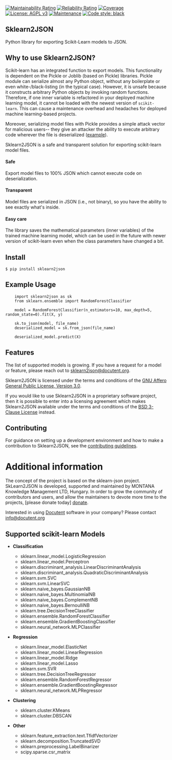 [![Maintainability Rating](https://sonarcloud.io/api/project_badges/measure?project=montanatudasmenedzsmentkft_sklearn2json&metric=sqale_rating&token=73d6c41885e67f5ea093083961ea0431cfc8810f)](https://sonarcloud.io/dashboard?id=montanatudasmenedzsmentkft_sklearn2json)
[![Reliability Rating](https://sonarcloud.io/api/project_badges/measure?project=montanatudasmenedzsmentkft_sklearn2json&metric=reliability_rating&token=73d6c41885e67f5ea093083961ea0431cfc8810f)](https://sonarcloud.io/dashboard?id=montanatudasmenedzsmentkft_sklearn2json)
[![Coverage](https://sonarcloud.io/api/project_badges/measure?project=montanatudasmenedzsmentkft_sklearn2json&metric=coverage&token=73d6c41885e67f5ea093083961ea0431cfc8810f)](https://sonarcloud.io/dashboard?id=montanatudasmenedzsmentkft_sklearn2json)
[![License: AGPL v3](https://img.shields.io/badge/License-AGPL%20v3-blue.svg)](https://www.gnu.org/licenses/agpl-3.0)
[![Maintenance](https://img.shields.io/badge/Maintained%3F-yes-green.svg)](https://GitHub.com/Naereen/StrapDown.js/graphs/commit-activity)
[![Code style: black](https://img.shields.io/badge/code%20style-black-000000.svg)](https://github.com/psf/black)

## Sklearn2JSON

Python library for exporting Scikit-Learn models to JSON.

## Why to use Sklearn2JSON?

Scikit-learn has an integrated function to export models. This functionality is dependent on the Pickle or Joblib (based
on Pickle) libraries. Pickle module can serialize almost any Python object, without any boilerplate or even
white-/black-listing (in the typical case). However, it is unsafe because it constructs arbitrary Python objects by
invoking random functions. Therefore, if one inner variable is refactored in your deployed machine learning model, it
cannot be loaded with the newest version of `scikit-learn`. This can cause a maintenance overhead and headaches for
deployed machine learning-based projects.

Moreover, serializing model files with Pickle provides a simple attack vector for malicious users-- they give an
attacker the ability to execute arbitrary code wherever the file is deserialized ([example][example]).

Sklearn2JSON is a safe and transparent solution for exporting scikit-learn model files.

#### Safe

Export model files to 100% JSON which cannot execute code on deserialization.

#### Transparent

Model files are serialized in JSON (i.e., not binary), so you have the ability to see exactly what's inside.

#### Easy care

The library saves the mathematical parameters (inner variables) of the trained machine learning model, which can be used
in the future with newer version of scikit-learn even when the class parameters have changed a bit.

## Install

```
$ pip install sklearn2json
```

## Example Usage

```
    import sklearn2json as sk
    from sklearn.ensemble import RandomForestClassifier

    model = RandomForestClassifier(n_estimators=10, max_depth=5, random_state=0).fit(X, y)

    sk.to_json(model, file_name)
    deserialized_model = sk.from_json(file_name)

    deserialized_model.predict(X)
```

## Features

The list of supported models is growing. If you have a request for a model or feature, please reach out to
sklearn2json@docutent.org.

Sklearn2JSON is licensed under the terms and conditions of
the [GNU Affero General Public License, Version 3.0](https://www.gnu.org/licenses/agpl-3.0.html).

If you would like to use Sklearn2JSON in a proprietary software project, then it is possible to enter into a licensing
agreement which makes Sklearn2JSON available under the terms and conditions of
the [BSD 3-Clause License](https://opensource.org/licenses/BSD-3-Clause) instead.

## Contributing

For guidance on setting up a development environment and how to make a contribution to Sklearn2JSON, see
the [contributing guidelines][contributing].

# Additional information #

The concept of the project is based on the sklearn-json project. SkLearn2JSON is developed, supported and maintained by
MONTANA Knowledge Management LTD, Hungary. In order to grow the community of contributors and users, and allow the
maintainers to devote more time to the projects, [please donate today] [donate].

Interested in using [Docutent](https://github.com/docutent) software in your company? Please
contact [info@docutent.org](mailto:info@docutent.org)

## Supported scikit-learn Models

* **Classification**

    * sklearn.linear_model.LogisticRegression
    * sklearn.linear_model.Perceptron
    * sklearn.discriminant_analysis.LinearDiscriminantAnalysis
    * sklearn.discriminant_analysis.QuadraticDiscriminantAnalysis
    * sklearn.svm.SVC
    * sklearn.svm.LinearSVC
    * sklearn.naive_bayes.GaussianNB
    * sklearn.naive_bayes.MultinomialNB
    * sklearn.naive_bayes.ComplementNB
    * sklearn.naive_bayes.BernoulliNB
    * sklearn.tree.DecisionTreeClassifier
    * sklearn.ensemble.RandomForestClassifier
    * sklearn.ensemble.GradientBoostingClassifier
    * sklearn.neural_network.MLPClassifier


* **Regression**

    * sklearn.linear_model.ElasticNet
    * sklearn.linear_model.LinearRegression
    * sklearn.linear_model.Ridge
    * sklearn.linear_model.Lasso
    * sklearn.svm.SVR
    * sklearn.tree.DecisionTreeRegressor
    * sklearn.ensemble.RandomForestRegressor
    * sklearn.ensemble.GradientBoostingRegressor
    * sklearn.neural_network.MLPRegressor


* **Clustering**

    * sklearn.cluster.KMeans
    * sklearn.cluster.DBSCAN


* **Other**

    * sklearn.feature_extraction.text.TfidfVectorizer
    * sklearn.decomposition.TruncatedSVD
    * sklearn.preprocessing.LabelBinarizer
    * scipy.sparse.csr_matrix

[example]: https://www.smartfile.com/blog/python-pickle-security-problems-and-solutions/

[contributing]: CONTRIBUTING.md

[donate]: https://donate.org
